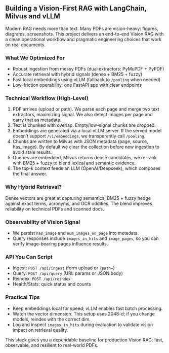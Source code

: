 ## Building a Vision-First RAG with LangChain, Milvus and vLLM

Modern RAG needs more than text. Many PDFs are vision-heavy: figures, diagrams, screenshots. This project delivers an end-to-end Vision RAG with a clean operational workflow and pragmatic engineering choices that work on real documents.

### What We Optimized For
- Robust ingestion from messy PDFs (dual extractors: PyMuPDF + PyPDF)
- Accurate retrieval with hybrid signals (dense + BM25 + fuzzy)
- Fast local embeddings using vLLM (fallback to `/pooling` when needed)
- Low-friction operability: one FastAPI app with clear endpoints

### Technical Workflow (High-Level)
1) PDF arrives (upload or path). We parse each page and merge two text extractors, maximizing signal. We also detect images per page and carry that as metadata.
2) Text is chunked with overlap. Empty/low-signal chunks are dropped.
3) Embeddings are generated via a local vLLM server. If the served model doesn’t support `/v1/embeddings`, we transparently call `/pooling`.
4) Chunks are written to Milvus with JSON metadata (page, source, has_image). By default we clear the collection before new ingestion to avoid stale results.
5) Queries are embedded, Milvus returns dense candidates, we re-rank with BM25 + fuzzy to blend lexical and semantic evidence.
6) The top-k context feeds an LLM (OpenAI/Deepseek), which composes the final answer.

### Why Hybrid Retrieval?
Dense vectors are great at capturing semantics; BM25 + fuzzy hedge against exact terms, acronyms, and OCR oddities. The blend improves reliability on technical PDFs and scanned docs.

### Observability of Vision Signal
- We persist `has_image` and `num_images_on_page` into metadata.
- Query responses include `images_in_hits` and `image_pages`, so you can verify image-bearing pages influence results.

### API You Can Script
- Ingest: `POST /api/ingest` (form upload or `?path=`)
- Query: `POST /api/query` (URL params or JSON body)
- Reindex: `POST /api/reindex`
- Health/Stats: quick status and counts

### Practical Tips
- Keep embeddings local for speed; vLLM enables fast batch processing.
- Watch the vector dimension. This setup uses 2048-d; if you change models, reindex with the correct dim.
- Log and inspect `images_in_hits` during evaluation to validate vision impact on retrieval quality.

This stack gives you a dependable baseline for production Vision RAG: fast, observable, and resilient to real-world PDFs.


